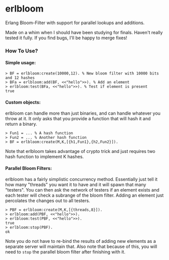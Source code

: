 erlbloom
========

Erlang Bloom-Filter with support for parallel lookups and additions.

Made on a whim when I should have been studying for finals. Haven't 
really tested it fully. If you find bugs, I'll be happy to merge fixes!

### How To Use? ###

#### Simple usage: ####

	> BF = erlbloom:create(10000,12). % New bloom filter with 10000 bits and 12 hashes
	> BFa = erlbloom:add(BF, <<"hello">>). % Add an element
	> erlbloom:test(BFa, <<"hello">>). % Test if element is present
	true
	
#### Custom objects: ####

erlbloom can handle more than just binaries, and can handle whatever you throw 
at it. It only asks that you provide a function that will hash it and return a 
binary.

	> Fun1 = ... % A hash function
	> Fun2 = ... % Another hash function
	> BF = erlbloom:create(M,K,[{h1,Fun1},{h2,Fun2}]).
	
Note that erlbloom takes advantage of crypto trick and just requires two hash 
function to implement K hashes.

#### Parallel Bloom Filters: ####

erlbloom has a fairly simplistic concurrency method. Essentially just tell it 
how many "threads" you want it to have and it will spawn that many "testers". 
You can then ask the network of testers if an element exists and each tester 
will check a subrange of the bloom filter. Adding an element just percolates 
the changes out to all testers.

	> PBF = erlbloom:create(M,K,[{threads,8}]). 
	> erlbloom:add(PBF, <<"hello">>).
	> erlbloom:test(PBF, <<"hello">>).
	true
	> erlbloom:stop(PBF).
	ok

Note you do not have to re-bind the results of adding new elements as a 
separate server will maintain that. Also note that because of this, you will 
need to `stop` the parallel bloom filter after finishing with it.

